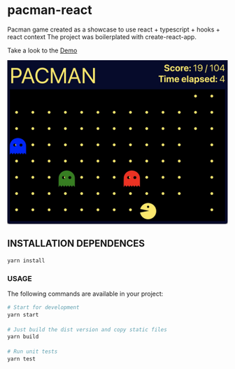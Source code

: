 # pacman-react
Pacman game created as a showcase to use react + typescript + hooks + react context
The project was boilerplated with create-react-app.

Take a look to the [Demo](https://mbfassnacht.github.io/pacman-react/)

[![pacman](https://github.com/mbfassnacht/assets/raw/master/images/pacman-react/react-pacman.png)](https://github.com/mbfassnacht/assets/raw/master/images/pacman-react/react-pacman.png)


## INSTALLATION DEPENDENCES
```javascript
yarn install
```
### USAGE
The following commands are available in your project:
```bash
# Start for development
yarn start

# Just build the dist version and copy static files
yarn build

# Run unit tests
yarn test
```
